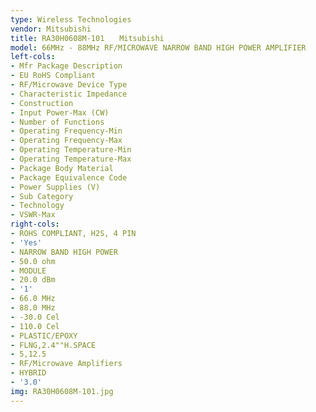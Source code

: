 ```yaml
---
type: Wireless Technologies
vendor: Mitsubishi
title: RA30H0608M-101　　Mitsubishi
model: 66MHz - 88MHz RF/MICROWAVE NARROW BAND HIGH POWER AMPLIFIER
left-cols:
- Mfr Package Description
- EU RoHS Compliant
- RF/Microwave Device Type
- Characteristic Impedance
- Construction
- Input Power-Max (CW)
- Number of Functions
- Operating Frequency-Min
- Operating Frequency-Max
- Operating Temperature-Min
- Operating Temperature-Max
- Package Body Material
- Package Equivalence Code
- Power Supplies (V)
- Sub Category
- Technology
- VSWR-Max
right-cols:
- ROHS COMPLIANT, H2S, 4 PIN
- 'Yes'
- NARROW BAND HIGH POWER
- 50.0 ohm
- MODULE
- 20.0 dBm
- '1'
- 66.0 MHz
- 88.0 MHz
- -30.0 Cel
- 110.0 Cel
- PLASTIC/EPOXY
- FLNG,2.4""H.SPACE
- 5,12.5
- RF/Microwave Amplifiers
- HYBRID
- '3.0'
img: RA30H0608M-101.jpg
---
```

